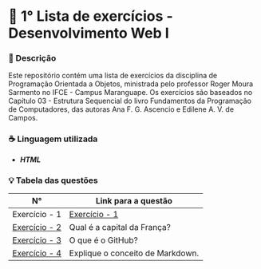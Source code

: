 # 📌 1° Lista de exercícios - Desenvolvimento Web I
### 📘 Descrição  
Este repositório contém uma lista de exercícios da disciplina de Programação Orientada a Objetos, ministrada pelo professor Roger Moura Sarmento no IFCE - Campus Maranguape. Os exercícios são baseados no Capítulo 03 - Estrutura Sequencial do livro Fundamentos da Programação de Computadores, das autoras Ana F. G. Ascencio e Edilene A. V. de Campos. 

### ☕ Linguagem utilizada
- ***HTML***

### 💡 Tabela das questões
| N° | Link para a questão                   |
|-------------------|---------------------------------------|
| Exercício - 1   | [Exercício - 1](#questao-1)            |
| [Exercício - 2](#questao-2)   | Qual é a capital da França?           |
| [Exercício - 3](#questao-3)   | O que é o GitHub?                     |
| [Exercício - 4](#questao-4)   | Explique o conceito de Markdown.      |

